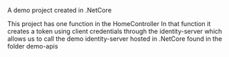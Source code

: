 A demo project created in .NetCore

This project has one function in the HomeController
In that function it creates a token using client credentials through the identity-server which allows us to call the demo identity-server hosted in .NetCore found in the folder demo-apis